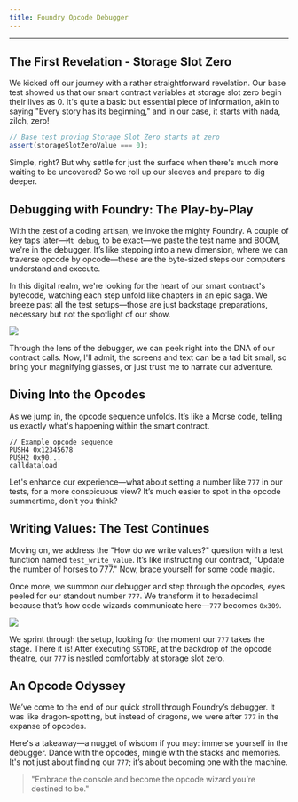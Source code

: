 ```yaml
---
title: Foundry Opcode Debugger
---
```


---

## The First Revelation - Storage Slot Zero

We kicked off our journey with a rather straightforward revelation. Our base test showed us that our smart contract variables at storage slot zero begin their lives as 0. It's quite a basic but essential piece of information, akin to saying "Every story has its beginning," and in our case, it starts with nada, zilch, zero!

```js
// Base test proving Storage Slot Zero starts at zero
assert(storageSlotZeroValue === 0);
```

Simple, right? But why settle for just the surface when there's much more waiting to be uncovered? So we roll up our sleeves and prepare to dig deeper.

## Debugging with Foundry: The Play-by-Play

With the zest of a coding artisan, we invoke the mighty Foundry. A couple of key taps later—`Mt debug`, to be exact—we paste the test name and BOOM, we're in the debugger. It’s like stepping into a new dimension, where we can traverse opcode by opcode—these are the byte-sized steps our computers understand and execute.

In this digital realm, we're looking for the heart of our smart contract's bytecode, watching each step unfold like chapters in an epic saga. We breeze past all the test setups—those are just backstage preparations, necessary but not the spotlight of our show.

![](https://cdn.videotap.com/618/screenshots/oBUkcPtfu0BONWXADXcO-163.04.png)

Through the lens of the debugger, we can peek right into the DNA of our contract calls. Now, I'll admit, the screens and text can be a tad bit small, so bring your magnifying glasses, or just trust me to narrate our adventure.

## Diving Into the Opcodes

As we jump in, the opcode sequence unfolds. It’s like a Morse code, telling us exactly what's happening within the smart contract.

```
// Example opcode sequence
PUSH4 0x12345678
PUSH2 0x90...
calldataload
```

Let's enhance our experience—what about setting a number like `777` in our tests, for a more conspicuous view? It’s much easier to spot in the opcode summertime, don’t you think?

## Writing Values: The Test Continues

Moving on, we address the "How do we write values?" question with a test function named `test_write_value`. It’s like instructing our contract, "Update the number of horses to 777." Now, brace yourself for some code magic.

Once more, we summon our debugger and step through the opcodes, eyes peeled for our standout number `777`. We transform it to hexadecimal because that’s how code wizards communicate here—`777` becomes `0x309`.

![](https://cdn.videotap.com/618/screenshots/tJmN7nsaYCyFgOTnYKtS-326.07.png)

We sprint through the setup, looking for the moment our `777` takes the stage. There it is! After executing `SSTORE`, at the backdrop of the opcode theatre, our `777` is nestled comfortably at storage slot zero.

## An Opcode Odyssey

We’ve come to the end of our quick stroll through Foundry’s debugger. It was like dragon-spotting, but instead of dragons, we were after `777` in the expanse of opcodes.

Here's a takeaway—a nugget of wisdom if you may: immerse yourself in the debugger. Dance with the opcodes, mingle with the stacks and memories. It's not just about finding our `777`; it’s about becoming one with the machine.

> "Embrace the console and become the opcode wizard you’re destined to be."
